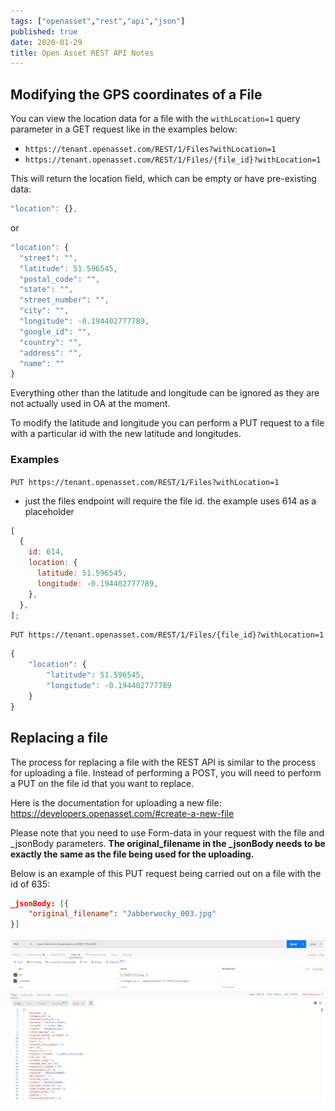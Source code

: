 ```yaml
---
tags: ["openasset","rest","api","json"]
published: true
date: 2020-01-29
title: Open Asset REST API Notes
---
```


## Modifying the GPS coordinates of a File

You can view the location data for a file with the `withLocation=1` query parameter in a GET request like in the examples below:

- `https://tenant.openasset.com/REST/1/Files?withLocation=1 `
- `https://tenant.openasset.com/REST/1/Files/{file_id}?withLocation=1 `

This will return the location field, which can be empty or have pre-existing data:

```js
"location": {},
```

or

```js
"location": {
  "street": "",
  "latitude": 51.596545,
  "postal_code": "",
  "state": "",
  "street_number": "",
  "city": "",
  "longitude": -0.194402777789,
  "google_id": "",
  "country": "",
  "address": "",
  "name": ""
}
```

Everything other than the latitude and longitude can be ignored as they are not actually used in OA at the moment.

To modify the latitude and longitude you can perform a PUT request to a file with a particular id with the new latitude and longitudes.

### Examples

`PUT https://tenant.openasset.com/REST/1/Files?withLocation=1`

- just the files endpoint will require the file id. the example uses 614 as a placeholder

```js
[
  {
    id: 614,
    location: {
      latitude: 51.596545,
      longitude: -0.194402777789,
    },
  },
];
```

`PUT https://tenant.openasset.com/REST/1/Files/{file_id}?withLocation=1`

```js
{
    "location": {
        "latitude": 51.596545,
        "longitude": -0.194402777789
    }
}
```

## Replacing a file

The process for replacing a file with the REST API is similar to the process for uploading a file. Instead of performing a POST, you will need to perform a PUT on the file id that you want to replace.

Here is the documentation for uploading a new file:
https://developers.openasset.com/#create-a-new-file

Please note that you need to use Form-data in your request with the file and \_jsonBody parameters. **The original_filename in the \_jsonBody needs to be exactly the same as the file being used for the uploading.**

Below is an example of this PUT request being carried out on a file with the id of 635:

```json
_jsonBody: [{
    "original_filename": "Jabberwocky_003.jpg"
}]
```
![image.png](./image-64d02c2d-83c4-4386-8e72-29692e278208.png)

